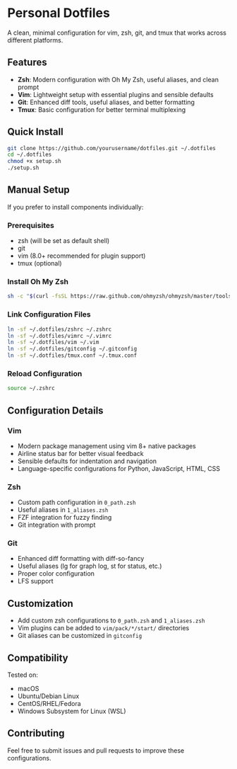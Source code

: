 # Personal Dotfiles

A clean, minimal configuration for vim, zsh, git, and tmux that works across different platforms.

## Features

- **Zsh**: Modern configuration with Oh My Zsh, useful aliases, and clean prompt
- **Vim**: Lightweight setup with essential plugins and sensible defaults
- **Git**: Enhanced diff tools, useful aliases, and better formatting
- **Tmux**: Basic configuration for better terminal multiplexing

## Quick Install

```bash
git clone https://github.com/yourusername/dotfiles.git ~/.dotfiles
cd ~/.dotfiles
chmod +x setup.sh
./setup.sh
```

## Manual Setup

If you prefer to install components individually:

### Prerequisites

- zsh (will be set as default shell)
- git
- vim (8.0+ recommended for plugin support)
- tmux (optional)

### Install Oh My Zsh

```bash
sh -c "$(curl -fsSL https://raw.github.com/ohmyzsh/ohmyzsh/master/tools/install.sh)"
```

### Link Configuration Files

```bash
ln -sf ~/.dotfiles/zshrc ~/.zshrc
ln -sf ~/.dotfiles/vimrc ~/.vimrc
ln -sf ~/.dotfiles/vim ~/.vim
ln -sf ~/.dotfiles/gitconfig ~/.gitconfig
ln -sf ~/.dotfiles/tmux.conf ~/.tmux.conf
```

### Reload Configuration

```bash
source ~/.zshrc
```

## Configuration Details

### Vim
- Modern package management using vim 8+ native packages
- Airline status bar for better visual feedback
- Sensible defaults for indentation and navigation
- Language-specific configurations for Python, JavaScript, HTML, CSS

### Zsh
- Custom path configuration in `0_path.zsh`
- Useful aliases in `1_aliases.zsh`
- FZF integration for fuzzy finding
- Git integration with prompt

### Git
- Enhanced diff formatting with diff-so-fancy
- Useful aliases (lg for graph log, st for status, etc.)
- Proper color configuration
- LFS support

## Customization

- Add custom zsh configurations to `0_path.zsh` and `1_aliases.zsh`
- Vim plugins can be added to `vim/pack/*/start/` directories
- Git aliases can be customized in `gitconfig`

## Compatibility

Tested on:
- macOS
- Ubuntu/Debian Linux
- CentOS/RHEL/Fedora
- Windows Subsystem for Linux (WSL)

## Contributing

Feel free to submit issues and pull requests to improve these configurations.
